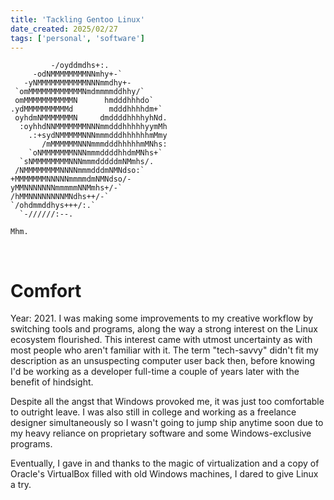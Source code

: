 ```yaml
---
title: 'Tackling Gentoo Linux'
date_created: 2025/02/27
tags: ['personal', 'software']
---
```


```
         -/oyddmdhs+:.
     -odNMMMMMMMMNNmhy+-`
   -yNMMMMMMMMMMMNNNmmdhy+-
 `omMMMMMMMMMMMMNmdmmmmddhhy/`
 omMMMMMMMMMMMN      hmdddhhhdo`
.ydMMMMMMMMMMd        mdddhhhhdm+`
 oyhdmNMMMMMMMN     dmddddhhhhyhNd.
  :oyhhdNNMMMMMMMNNNmmdddhhhhhyymMh
    .:+sydNMMMMMNNNmmmdddhhhhhhmMmy
       /mMMMMMMNNNmmmdddhhhhhmMNhs:
    `oNMMMMMMMNNNmmmddddhhdmMNhs+`
  `sNMMMMMMMMNNNmmmdddddmNMmhs/.
 /NMMMMMMMMNNNNmmmdddmNMNdso:`
+MMMMMMMNNNNNmmmmdmNMNdso/-
yMMNNNNNNNmmmmmNNMmhs+/-`
/hMMNNNNNNNNMNdhs++/-`
`/ohdmmddhys+++/:.`
  `-//////:--.

Mhm.
```

<br>

# Comfort

Year: 2021. I was making some improvements to my creative workflow by switching tools and programs, along the way a strong interest on the Linux ecosystem flourished. This interest came with utmost uncertainty as with most people who aren't familiar with it. The term "tech-savvy" didn't fit my description as an unsuspecting computer user back then, before knowing I'd be working as a developer full-time a couple of years later with the benefit of hindsight.

Despite all the angst that Windows provoked me, it was just too comfortable to outright leave. I was also still in college and working as a freelance designer simultaneously so I wasn't going to jump ship anytime soon due to my heavy reliance on proprietary software and some Windows-exclusive programs.

Eventually, I gave in and thanks to the magic of virtualization and a copy of Oracle's VirtualBox filled with old Windows machines, I dared to give Linux a try.
